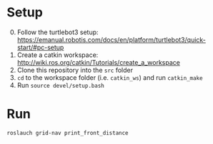 # Setup

0. Follow the turtlebot3 setup: https://emanual.robotis.com/docs/en/platform/turtlebot3/quick-start/#pc-setup
1. Create a catkin workspace: http://wiki.ros.org/catkin/Tutorials/create_a_workspace
2. Clone this repository into the `src` folder
3. `cd` to the workspace folder (i.e. `catkin_ws`) and run `catkin_make`
4. Run `source devel/setup.bash`

# Run
`roslauch grid-nav print_front_distance`
